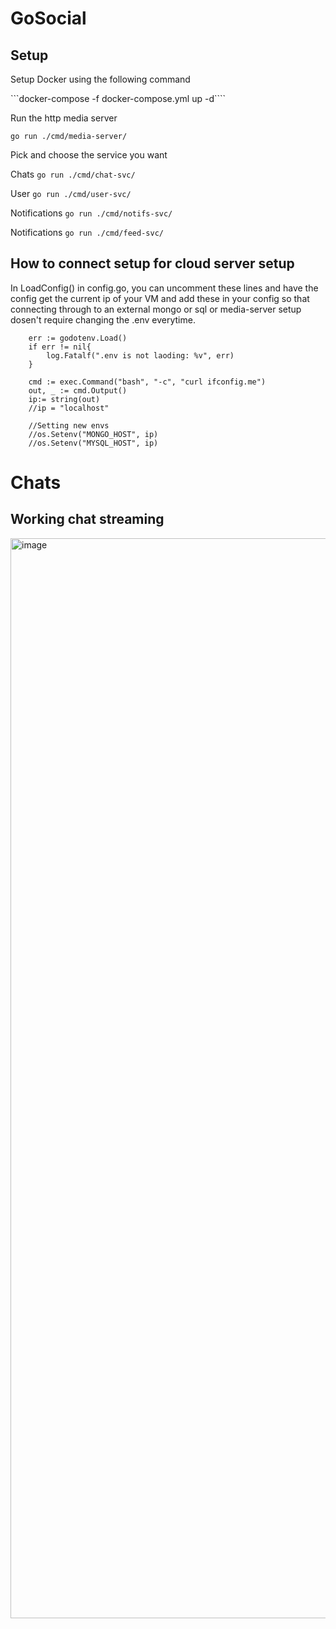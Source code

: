 # GoSocial

## Setup
Setup Docker using the following command

```docker-compose -f docker-compose.yml up -d````

Run the http media server

```go run ./cmd/media-server/```

Pick and choose the service you want

Chats
```go run ./cmd/chat-svc/```

User
```go run ./cmd/user-svc/```

Notifications
```go run ./cmd/notifs-svc/```

Notifications
```go run ./cmd/feed-svc/```

## How to connect setup for cloud server setup

In LoadConfig() in config.go, you can uncomment these lines and have the config get the current ip of your VM and add these in your config so that connecting through to an external mongo or sql or media-server setup dosen't require changing the .env everytime.

```func LoadConfig() *Config {
	err := godotenv.Load()
	if err != nil{
		log.Fatalf(".env is not laoding: %v", err)
	}

	cmd := exec.Command("bash", "-c", "curl ifconfig.me")
	out, _ := cmd.Output()
	ip:= string(out)
	//ip = "localhost"

	//Setting new envs
	//os.Setenv("MONGO_HOST", ip)
	//os.Setenv("MYSQL_HOST", ip)
```

# Chats
## Working chat streaming
<img width="3072" height="1728" alt="image" src="https://github.com/user-attachments/assets/7cfa18cb-6204-4056-8214-0c4c306d4793" />

